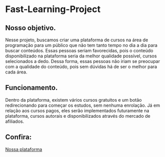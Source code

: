 # Fast-Learning-Project

## Nosso objetivo.
Nesse projeto, buscamos criar uma plataforma de cursos na área de programação para um público que não tem tanto tempo no dia a dia para buscar conteúdos. Essas pessoas seriam favorecidas, pois o conteúdo disponibilizado na plataforma seria da melhor qualidade possível, cursos selecionados a dedo. Dessa forma, essas pessoas não iriam se preocupar com a qualidade do conteúdo, pois sem dúvidas há de ser o melhor para cada área.

## Funcionamento.
Dentro da plataforma, existem vários cursos gratuitos e um botão redirecionando para começar os estudos, sem nenhuma enrolação. Já em relação aos cursos pagos, eles serão implementados futuramente na plataforma, cursos autorais e disponibilizados através do mercado de afiliados.

## Confira: 
<a href="https://batissta.github.io/Fast-Learning-Project/">Nossa plataforma</a>



